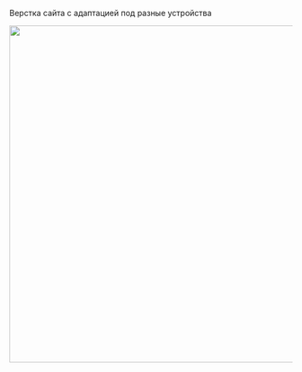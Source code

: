 Верстка сайта с адаптацией под разные устройства

<img src="https://github.com/Lubov-L/blog-site/blob/main/image/Screenshot%202022-12-01%20at%2019.57.25.png" style="width:600px;">
